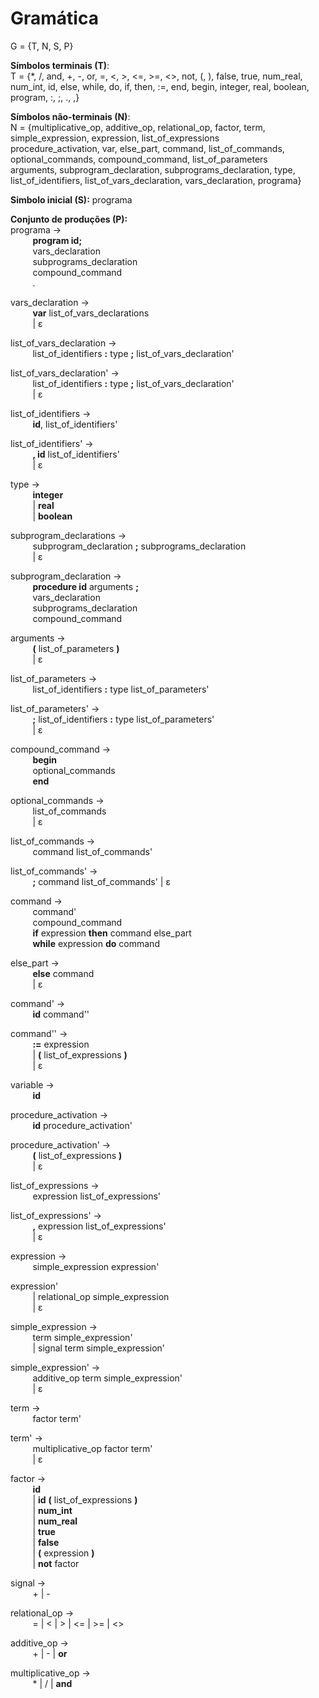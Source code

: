# Gramática

G = {T, N, S, P}

__Símbolos terminais (T)__:\
T = {*, /, and, +, -, or, =, <, >, <=, >=, <>, not, (, ), false, true, num_real, num_int, id, else, while, do, if, then, :=, end, begin, integer, real, boolean, program, :, ;, ., ,}

__Símbolos não-terminais (N)__:\
N = {multiplicative_op, additive_op, relational_op, factor, term, simple_expression, expression, list_of_expressions\
procedure_activation, var, else_part, command, list_of_commands, optional_commands, compound_command, list_of_parameters\
arguments, subprogram_declaration, subprograms_declaration, type, list_of_identifiers, list_of_vars_declaration, vars_declaration, programa}

__Simbolo inicial (S):__ programa

__Conjunto de produções (P):__\
programa &rarr;\
&nbsp;&nbsp;&nbsp;&nbsp;&nbsp;&nbsp;&nbsp;&nbsp;
__program id;__\
&nbsp;&nbsp;&nbsp;&nbsp;&nbsp;&nbsp;&nbsp;&nbsp;
vars_declaration\
&nbsp;&nbsp;&nbsp;&nbsp;&nbsp;&nbsp;&nbsp;&nbsp;
subprograms_declaration\
&nbsp;&nbsp;&nbsp;&nbsp;&nbsp;&nbsp;&nbsp;&nbsp;
compound_command\
&nbsp;&nbsp;&nbsp;&nbsp;&nbsp;&nbsp;&nbsp;&nbsp;
.


vars_declaration &rarr;\
&nbsp;&nbsp;&nbsp;&nbsp;&nbsp;&nbsp;&nbsp;&nbsp;
__var__ list_of_vars_declarations\
&nbsp;&nbsp;&nbsp;&nbsp;&nbsp;&nbsp;&nbsp;&nbsp;
| ε

list_of_vars_declaration &rarr;\
&nbsp;&nbsp;&nbsp;&nbsp;&nbsp;&nbsp;&nbsp;&nbsp;
list_of_identifiers __:__ type __;__ list_of_vars_declaration'

list_of_vars_declaration' &rarr;\
&nbsp;&nbsp;&nbsp;&nbsp;&nbsp;&nbsp;&nbsp;&nbsp;
list_of_identifiers __:__ type __;__ list_of_vars_declaration'\
&nbsp;&nbsp;&nbsp;&nbsp;&nbsp;&nbsp;&nbsp;&nbsp;
| ε

list_of_identifiers &rarr;\
&nbsp;&nbsp;&nbsp;&nbsp;&nbsp;&nbsp;&nbsp;&nbsp;
__id__, list_of_identifiers'

list_of_identifiers' &rarr;\
&nbsp;&nbsp;&nbsp;&nbsp;&nbsp;&nbsp;&nbsp;&nbsp;
__, id__ list_of_identifiers'\
&nbsp;&nbsp;&nbsp;&nbsp;&nbsp;&nbsp;&nbsp;&nbsp;
| ε

type &rarr;\
&nbsp;&nbsp;&nbsp;&nbsp;&nbsp;&nbsp;&nbsp;&nbsp;
__integer__\
&nbsp;&nbsp;&nbsp;&nbsp;&nbsp;&nbsp;&nbsp;&nbsp;
| __real__\
&nbsp;&nbsp;&nbsp;&nbsp;&nbsp;&nbsp;&nbsp;&nbsp;
| __boolean__

subprogram_declarations &rarr;\
&nbsp;&nbsp;&nbsp;&nbsp;&nbsp;&nbsp;&nbsp;&nbsp;
subprogram_declaration __;__ subprograms_declaration\
&nbsp;&nbsp;&nbsp;&nbsp;&nbsp;&nbsp;&nbsp;&nbsp;
| ε

subprogram_declaration &rarr;\
&nbsp;&nbsp;&nbsp;&nbsp;&nbsp;&nbsp;&nbsp;&nbsp;
__procedure id__ arguments __;__\
&nbsp;&nbsp;&nbsp;&nbsp;&nbsp;&nbsp;&nbsp;&nbsp;
vars_declaration\
&nbsp;&nbsp;&nbsp;&nbsp;&nbsp;&nbsp;&nbsp;&nbsp;
subprograms_declaration\
&nbsp;&nbsp;&nbsp;&nbsp;&nbsp;&nbsp;&nbsp;&nbsp;
compound_command

arguments &rarr;\
&nbsp;&nbsp;&nbsp;&nbsp;&nbsp;&nbsp;&nbsp;&nbsp;
__(__ list_of_parameters __)__\
&nbsp;&nbsp;&nbsp;&nbsp;&nbsp;&nbsp;&nbsp;&nbsp;
| ε

list_of_parameters &rarr;\
&nbsp;&nbsp;&nbsp;&nbsp;&nbsp;&nbsp;&nbsp;&nbsp;
list_of_identifiers __:__ type list_of_parameters'

list_of_parameters' &rarr;\
&nbsp;&nbsp;&nbsp;&nbsp;&nbsp;&nbsp;&nbsp;&nbsp;
__;__ list_of_identifiers __:__ type list_of_parameters'\
&nbsp;&nbsp;&nbsp;&nbsp;&nbsp;&nbsp;&nbsp;&nbsp;
| ε

compound_command &rarr;\
&nbsp;&nbsp;&nbsp;&nbsp;&nbsp;&nbsp;&nbsp;&nbsp;
__begin__\
&nbsp;&nbsp;&nbsp;&nbsp;&nbsp;&nbsp;&nbsp;&nbsp;
optional_commands\
&nbsp;&nbsp;&nbsp;&nbsp;&nbsp;&nbsp;&nbsp;&nbsp;
__end__

optional_commands &rarr;\
&nbsp;&nbsp;&nbsp;&nbsp;&nbsp;&nbsp;&nbsp;&nbsp;
    list_of_commands\
&nbsp;&nbsp;&nbsp;&nbsp;&nbsp;&nbsp;&nbsp;&nbsp;
| ε

list_of_commands &rarr;\
&nbsp;&nbsp;&nbsp;&nbsp;&nbsp;&nbsp;&nbsp;&nbsp;
command list_of_commands'

list_of_commands' &rarr;\
&nbsp;&nbsp;&nbsp;&nbsp;&nbsp;&nbsp;&nbsp;&nbsp;
__;__ command list_of_commands'
| ε

command &rarr;\
&nbsp;&nbsp;&nbsp;&nbsp;&nbsp;&nbsp;&nbsp;&nbsp;
command'\
&nbsp;&nbsp;&nbsp;&nbsp;&nbsp;&nbsp;&nbsp;&nbsp;
compound_command\
&nbsp;&nbsp;&nbsp;&nbsp;&nbsp;&nbsp;&nbsp;&nbsp;
__if__ expression __then__ command else_part\
&nbsp;&nbsp;&nbsp;&nbsp;&nbsp;&nbsp;&nbsp;&nbsp;
__while__ expression __do__ command

else_part &rarr;\
&nbsp;&nbsp;&nbsp;&nbsp;&nbsp;&nbsp;&nbsp;&nbsp;
__else__ command\
&nbsp;&nbsp;&nbsp;&nbsp;&nbsp;&nbsp;&nbsp;&nbsp;
| ε

command' &rarr;\
&nbsp;&nbsp;&nbsp;&nbsp;&nbsp;&nbsp;&nbsp;&nbsp;
__id__ command''

command'' &rarr;\
&nbsp;&nbsp;&nbsp;&nbsp;&nbsp;&nbsp;&nbsp;&nbsp;
__:=__ expression\
&nbsp;&nbsp;&nbsp;&nbsp;&nbsp;&nbsp;&nbsp;&nbsp;
| __(__ list_of_expressions __)__\
&nbsp;&nbsp;&nbsp;&nbsp;&nbsp;&nbsp;&nbsp;&nbsp;
| ε


variable &rarr;\
&nbsp;&nbsp;&nbsp;&nbsp;&nbsp;&nbsp;&nbsp;&nbsp;
__id__

procedure_activation &rarr;\
&nbsp;&nbsp;&nbsp;&nbsp;&nbsp;&nbsp;&nbsp;&nbsp;
__id__ procedure_activation'

procedure_activation' &rarr;\
&nbsp;&nbsp;&nbsp;&nbsp;&nbsp;&nbsp;&nbsp;&nbsp;
__(__ list_of_expressions __)__\
&nbsp;&nbsp;&nbsp;&nbsp;&nbsp;&nbsp;&nbsp;&nbsp;
| ε

list_of_expressions &rarr;\
&nbsp;&nbsp;&nbsp;&nbsp;&nbsp;&nbsp;&nbsp;&nbsp;
expression list_of_expressions'

list_of_expressions' &rarr;\
&nbsp;&nbsp;&nbsp;&nbsp;&nbsp;&nbsp;&nbsp;&nbsp;
__,__ expression list_of_expressions'\
&nbsp;&nbsp;&nbsp;&nbsp;&nbsp;&nbsp;&nbsp;&nbsp;
| ε

expression &rarr;\
&nbsp;&nbsp;&nbsp;&nbsp;&nbsp;&nbsp;&nbsp;&nbsp;
simple_expression expression'

expression'\
&nbsp;&nbsp;&nbsp;&nbsp;&nbsp;&nbsp;&nbsp;&nbsp;
| relational_op simple_expression\
&nbsp;&nbsp;&nbsp;&nbsp;&nbsp;&nbsp;&nbsp;&nbsp;
| ε

simple_expression &rarr;\
&nbsp;&nbsp;&nbsp;&nbsp;&nbsp;&nbsp;&nbsp;&nbsp;
term simple_expression'\
&nbsp;&nbsp;&nbsp;&nbsp;&nbsp;&nbsp;&nbsp;&nbsp;
| signal term simple_expression'

simple_expression' &rarr;\
&nbsp;&nbsp;&nbsp;&nbsp;&nbsp;&nbsp;&nbsp;&nbsp;
additive_op term simple_expression'\
&nbsp;&nbsp;&nbsp;&nbsp;&nbsp;&nbsp;&nbsp;&nbsp;
| ε

term &rarr;\
&nbsp;&nbsp;&nbsp;&nbsp;&nbsp;&nbsp;&nbsp;&nbsp;
factor term'

term' &rarr;\
&nbsp;&nbsp;&nbsp;&nbsp;&nbsp;&nbsp;&nbsp;&nbsp;
multiplicative_op factor term'\
&nbsp;&nbsp;&nbsp;&nbsp;&nbsp;&nbsp;&nbsp;&nbsp;
| ε

factor &rarr;\
&nbsp;&nbsp;&nbsp;&nbsp;&nbsp;&nbsp;&nbsp;&nbsp;
__id__\
&nbsp;&nbsp;&nbsp;&nbsp;&nbsp;&nbsp;&nbsp;&nbsp;
| __id__ __(__ list_of_expressions __)__\
&nbsp;&nbsp;&nbsp;&nbsp;&nbsp;&nbsp;&nbsp;&nbsp;
| __num_int__\
&nbsp;&nbsp;&nbsp;&nbsp;&nbsp;&nbsp;&nbsp;&nbsp;
| __num_real__\
&nbsp;&nbsp;&nbsp;&nbsp;&nbsp;&nbsp;&nbsp;&nbsp;
| __true__\
&nbsp;&nbsp;&nbsp;&nbsp;&nbsp;&nbsp;&nbsp;&nbsp;
| __false__\
&nbsp;&nbsp;&nbsp;&nbsp;&nbsp;&nbsp;&nbsp;&nbsp;
| __(__ expression __)__\
&nbsp;&nbsp;&nbsp;&nbsp;&nbsp;&nbsp;&nbsp;&nbsp;
| __not__ factor

signal &rarr;\
&nbsp;&nbsp;&nbsp;&nbsp;&nbsp;&nbsp;&nbsp;&nbsp;
    + | -

relational_op &rarr;\
&nbsp;&nbsp;&nbsp;&nbsp;&nbsp;&nbsp;&nbsp;&nbsp;
= | < | > | <= | >= | <>

additive_op &rarr;\
&nbsp;&nbsp;&nbsp;&nbsp;&nbsp;&nbsp;&nbsp;&nbsp;
    + | - | __or__

multiplicative_op &rarr;\
&nbsp;&nbsp;&nbsp;&nbsp;&nbsp;&nbsp;&nbsp;&nbsp;
    * | / | __and__